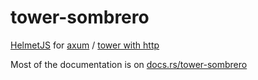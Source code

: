 # tower-sombrero

[HelmetJS](https://helmetjs.github.io) for [axum](https://docs.rs/axum) / [tower with http](https://docs.rs/tower)

Most of the documentation is on [docs.rs/tower-sombrero](https://docs.rs/tower-sombrero/)